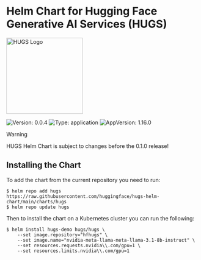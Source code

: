 # Helm Chart for Hugging Face Generative AI Services (HUGS)

<img src="https://huggingface.co/datasets/huggingface/documentation-images/resolve/main/hugs/hugs-purple-no-bg.png" width="200" alt="HUGS Logo">

![Version: 0.0.4](https://img.shields.io/badge/Version-0.0.4-informational?style=flat-square)
![Type: application](https://img.shields.io/badge/Type-application-informational?style=flat-square)
![AppVersion: 1.16.0](https://img.shields.io/badge/AppVersion-1.16.0-informational?style=flat-square)

> [!WARNING]
> HUGS Helm Chart is subject to changes before the 0.1.0 release!

## Installing the Chart

To add the chart from the current repository you need to run:

```console
$ helm repo add hugs https://raw.githubusercontent.com/huggingface/hugs-helm-chart/main/charts/hugs
$ helm repo update hugs
```

Then to install the chart on a Kubernetes cluster you can run the following:

```console
$ helm install hugs-demo hugs/hugs \
    --set image.repository="hfhugs" \
    --set image.name="nvidia-meta-llama-meta-llama-3.1-8b-instruct" \
	--set resources.requests.nvidia\\.com/gpu=1 \
	--set resources.limits.nvidia\\.com/gpu=1
```
